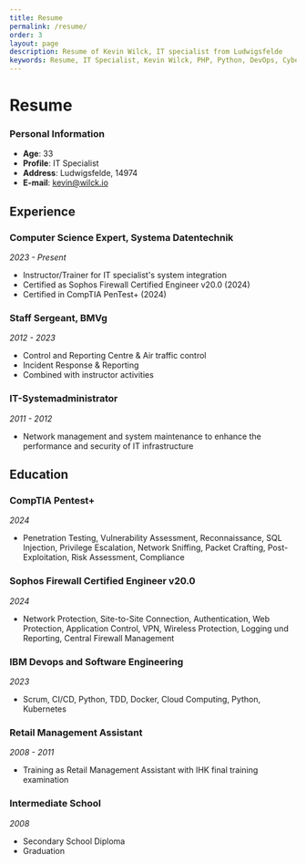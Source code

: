 ```yaml
---
title: Resume
permalink: /resume/
order: 3
layout: page
description: Resume of Kevin Wilck, IT specialist from Ludwigsfelde
keywords: Resume, IT Specialist, Kevin Wilck, PHP, Python, DevOps, Cybersecurity, Threat Intelligence, SoC, Server Administration, Patchmanagement
---
```


# Resume

### Personal Information
- **Age**: 33
- **Profile**: IT Specialist
- **Address**: Ludwigsfelde, 14974
- **E-mail**: kevin@wilck.io



## Experience

### Computer Science Expert, Systema Datentechnik
*2023 - Present*
- Instructor/Trainer for IT specialist's system integration
- Certified as Sophos Firewall Certified Engineer v20.0 (2024)
- Certified in CompTIA PenTest+ (2024)

### Staff Sergeant, BMVg
*2012 - 2023*
- Control and Reporting Centre & Air traffic control 
- Incident Response & Reporting
- Combined with instructor activities

### IT-Systemadministrator
*2011 - 2012*
- Network management and system maintenance to enhance the performance and security of IT infrastructure

## Education

### CompTIA Pentest+ 
*2024*
- Penetration Testing, Vulnerability Assessment, Reconnaissance, SQL Injection, Privilege Escalation, Network Sniffing, Packet Crafting, Post-Exploitation, Risk Assessment, Compliance

### Sophos Firewall Certified Engineer v20.0 
*2024*
- Network Protection, Site-to-Site Connection, Authentication, Web Protection, Application Control, VPN, Wireless Protection, Logging und Reporting, Central Firewall Management

### IBM Devops and Software Engineering
*2023*
- Scrum, CI/CD, Python, TDD, Docker, Cloud Computing, Python, Kubernetes

### Retail Management Assistant
*2008 - 2011*
- Training as Retail Management Assistant with IHK final training examination

### Intermediate School
*2008*
- Secondary School Diploma
- Graduation












